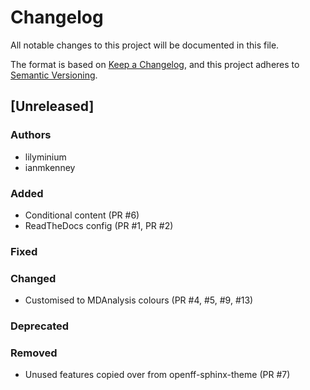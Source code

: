 # Changelog
All notable changes to this project will be documented in this file.

The format is based on [Keep a Changelog](https://keepachangelog.com/en/1.0.0/),
and this project adheres to [Semantic Versioning](https://semver.org/spec/v2.0.0.html).

<!--
The rules for this file:
  * entries are sorted newest-first.
  * summarize sets of changes - don't reproduce every git log comment here.
  * don't ever delete anything.
  * keep the format consistent:
    * do not use tabs but use spaces for formatting
    * 79 char width
    * YYYY-MM-DD date format (following ISO 8601)
  * accompany each entry with github issue/PR number (Issue #xyz)
-->

## [Unreleased]

### Authors
<!-- GitHub usernames of contributors to this release -->
- lilyminium
- ianmkenney

### Added
<!-- New added features -->
- Conditional content (PR #6)
- ReadTheDocs config (PR #1, PR #2)

### Fixed
<!-- Bug fixes -->

### Changed
<!-- Changes in existing functionality -->
- Customised to MDAnalysis colours (PR #4, #5, #9, #13)

### Deprecated
<!-- Soon-to-be removed features -->

### Removed
<!-- Removed features -->
- Unused features copied over from openff-sphinx-theme (PR #7)
